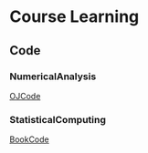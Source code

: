 # Course Learning

## Code

### NumericalAnalysis

[OJCode](https://github.com/suandsummer/Mathematics/blob/main/NumericAnalysis/README.md)

### StatisticalComputing

[BookCode](https://github.com/suandsummer/Mathematics/blob/main/StatisticalComputing/README.md)
